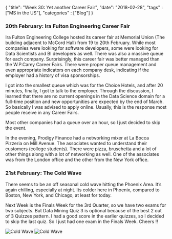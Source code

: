 {
    "title": "Week 30: Yet another Career Fair",
    "date": "2018-02-28",
    "tags" : ["MS in the US"],
    "categories" : ["Blog"]
}

### 20th February: Ira Fulton Engineering Career Fair

Ira Fulton Engineering College hosted its career fair at Memorial Union (The building adjacent to McCord Hall) from 19 to 20th February. While most companies were looking for software developers, some were looking for Data Scientists and BI developers as well. There was also a massive queue for each company. Surprisingly, this career fair was better managed than the W.P.Carey Career Fairs. There were proper queue management and even appropriate indicators on each company desk, indicating if the employer had a history of visa sponsorships.

I got into the smallest queue which was for the Choice Hotels, and after 20 minutes, finally, I got to talk to the employer. Through the discussion, I learned that there are no current openings in the Data Science domain for a full-time position and new opportunities are expected by the end of March. So basically I was advised to apply online. Usually, this is the response most people receive in any Career Fairs.

Most other companies had a queue over an hour, so I just decided to skip the event.

In the evening, Prodigy Finance had a networking mixer at La Bocca Pizzeria on Mill Avenue. The associates wanted to understand their customers (college students). There were pizza, bruschetta and a lot of other things along with a lot of networking as well. One of the associates was from the London office and the other from the New York office.

### 21st February: The Cold Wave
There seems to be an off seasonal cold wave hitting the Phoenix Area. It’s again chilling, especially at night. Its colder here in Phoenix, compared to Boston, New York, and Chicago, at least for today.

Next Week is the Finals Week for the 3rd Quarter, so we have two exams for two subjects. But Data Mining Quiz 3 is optional because of the best 2 out of 3 Quizzes pattern. I had a good score in the earlier quizzes, so I decided to skip the last quiz. So I just had one exam in the Finals Week. Cheers !!

![Cold Wave](/images/MSBA/30/Screenshot_20180221-204841.jpg)
![Cold Wave](/images/MSBA/30/Screenshot_20180221-134125.jpg)
